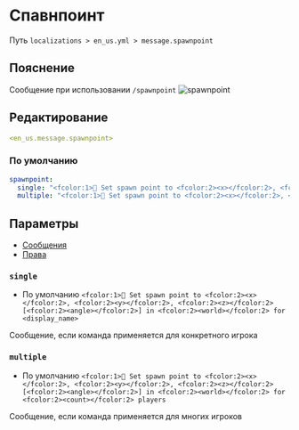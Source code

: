 # Спавнпоинт
Путь `localizations > en_us.yml > message.spawnpoint`

## Пояснение
Сообщение при использовании `/spawnpoint`
![spawnpoint](/spawnpoint.png)

## Редактирование
```yaml
<en_us.message.spawnpoint>
```

### По умолчанию
```yaml
spawnpoint:
  single: "<fcolor:1>🛌 Set spawn point to <fcolor:2><x></fcolor:2>, <fcolor:2><y></fcolor:2>, <fcolor:2><z></fcolor:2> [<fcolor:2><angle></fcolor:2>] in <fcolor:2><world></fcolor:2> for <display_name>"
  multiple: "<fcolor:1>🛌 Set spawn point to <fcolor:2><x></fcolor:2>, <fcolor:2><y></fcolor:2>, <fcolor:2><z></fcolor:2> [<fcolor:2><angle></fcolor:2>] in <fcolor:2><world></fcolor:2> for <fcolor:2><count></fcolor:2> players"
```

## Параметры

- [Сообщения](/ru/message/spawnpoint/)
- [Права](/ru/permission/message/spawnpoint/)

### `single`
- По умолчанию `<fcolor:1>🛌 Set spawn point to <fcolor:2><x></fcolor:2>, <fcolor:2><y></fcolor:2>, <fcolor:2><z></fcolor:2> [<fcolor:2><angle></fcolor:2>] in <fcolor:2><world></fcolor:2> for <display_name>`

Сообщение, если команда применяется для конкретного игрока

### `multiple`
- По умолчанию `<fcolor:1>🛌 Set spawn point to <fcolor:2><x></fcolor:2>, <fcolor:2><y></fcolor:2>, <fcolor:2><z></fcolor:2> [<fcolor:2><angle></fcolor:2>] in <fcolor:2><world></fcolor:2> for <fcolor:2><count></fcolor:2> players`

Сообщение, если команда применяется для многих игроков